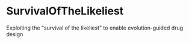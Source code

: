 # SurvivalOfTheLikeliest
Exploiting the "survival of the likeliest" to enable evolution-guided drug design
